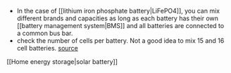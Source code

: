 
- In the case of [[lithium iron phosphate battery|LiFePO4]], you can mix different brands and capacities as long as each battery has their own [[battery management system|BMS]] and all batteries are connected to a common bus bar.
- check the number of cells per battery. Not a good idea to mix 15 and 16 cell batteries.
[source](https://powerforum.co.za/topic/16987-mix-different-brands/)

[[Home energy storage|solar battery]]